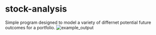 # stock-analysis

Simple program designed to model a variety of differnet potential future outcomes for a portfolio. 
![example_output](https://github.com/mccoleman75225/portfolio_analysis/blob/master/example.png)
